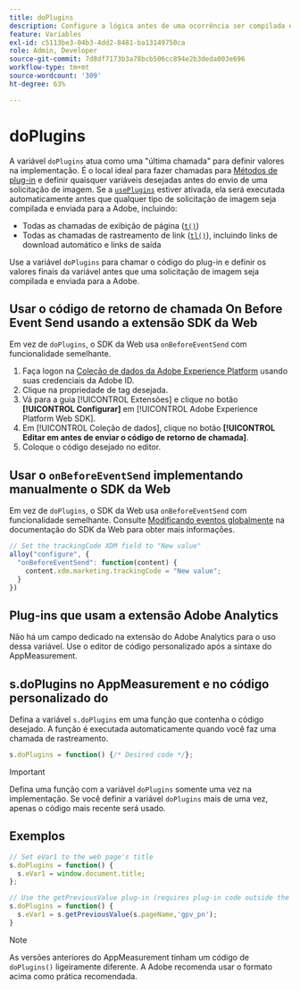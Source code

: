 ```yaml
---
title: doPlugins
description: Configure a lógica antes de uma ocorrência ser compilada e enviada para a Adobe.
feature: Variables
exl-id: c5113be3-04b3-4dd2-8481-ba13149750ca
role: Admin, Developer
source-git-commit: 7d8df7173b3a78bcb506cc894e2b3deda003e696
workflow-type: tm+mt
source-wordcount: '309'
ht-degree: 63%

---
```


# doPlugins

A variável `doPlugins` atua como uma &quot;última chamada&quot; para definir valores na implementação. É o local ideal para fazer chamadas para [Métodos de plug-in](../plugins/impl-plugins.md) e definir quaisquer variáveis desejadas antes do envio de uma solicitação de imagem. Se a [`usePlugins`](../config-vars/useplugins.md) estiver ativada, ela será executada automaticamente antes que qualquer tipo de solicitação de imagem seja compilada e enviada para a Adobe, incluindo:

* Todas as chamadas de exibição de página ([`t()`](t-method.md))
* Todas as chamadas de rastreamento de link ([`tl()`](tl-method.md)), incluindo links de download automático e links de saída

Use a variável `doPlugins` para chamar o código do plug-in e definir os valores finais da variável antes que uma solicitação de imagem seja compilada e enviada para a Adobe.

## Usar o código de retorno de chamada On Before Event Send usando a extensão SDK da Web

Em vez de `doPlugins`, o SDK da Web usa `onBeforeEventSend` com funcionalidade semelhante.

1. Faça logon na [Coleção de dados da Adobe Experience Platform](https://experience.adobe.com/br/data-collection) usando suas credenciais da Adobe ID.
1. Clique na propriedade de tag desejada.
1. Vá para a guia [!UICONTROL Extensões] e clique no botão **[!UICONTROL Configurar]** em [!UICONTROL Adobe Experience Platform Web SDK].
1. Em [!UICONTROL Coleção de dados], clique no botão **[!UICONTROL Editar em antes de enviar o código de retorno de chamada]**.
1. Coloque o código desejado no editor.

## Usar o `onBeforeEventSend` implementando manualmente o SDK da Web

Em vez de `doPlugins`, o SDK da Web usa `onBeforeEventSend` com funcionalidade semelhante. Consulte [Modificando eventos globalmente](https://experienceleague.adobe.com/docs/experience-platform/edge/fundamentals/tracking-events.html#modifying-events-globally) na documentação do SDK da Web para obter mais informações.

```js
// Set the trackingCode XDM field to "New value"
alloy("configure", {
  "onBeforeEventSend": function(content) {
    content.xdm.marketing.trackingCode = "New value";
  }
})
```

## Plug-ins que usam a extensão Adobe Analytics

Não há um campo dedicado na extensão do Adobe Analytics para o uso dessa variável. Use o editor de código personalizado após a sintaxe do AppMeasurement.

## s.doPlugins no AppMeasurement e no código personalizado do 

Defina a variável `s.doPlugins` em uma função que contenha o código desejado. A função é executada automaticamente quando você faz uma chamada de rastreamento.

```js
s.doPlugins = function() {/* Desired code */};
```

>[!IMPORTANT]
>
>Defina uma função com a variável `doPlugins` somente uma vez na implementação. Se você definir a variável `doPlugins` mais de uma vez, apenas o código mais recente será usado.

## Exemplos

```js
// Set eVar1 to the web page's title
s.doPlugins = function() {
  s.eVar1 = window.document.title;
};

// Use the getPreviousValue plug-in (requires plug-in code outside the function)
s.doPlugins = function() {
  s.eVar1 = s.getPreviousValue(s.pageName,'gpv_pn');
}
```

>[!NOTE]
>
>As versões anteriores do AppMeasurement tinham um código de `doPlugins()` ligeiramente diferente. A Adobe recomenda usar o formato acima como prática recomendada.
